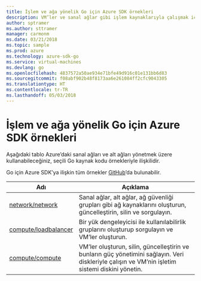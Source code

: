 ```yaml
---
title: İşlem ve ağa yönelik Go için Azure SDK örnekleri
description: VM’ler ve sanal ağlar gibi işlem kaynaklarıyla çalışmak için Go için Azure SDK’dan seçilen örnekler.
author: sptramer
ms.author: sttramer
manager: carmonm
ms.date: 03/21/2018
ms.topic: sample
ms.prod: azure
ms.technology: azure-sdk-go
ms.service: virtual-machines
ms.devlang: go
ms.openlocfilehash: 4837572a50ae934e71bfe49d916c01e131bb6d83
ms.sourcegitcommit: f08abf902b48f8173aa6e261084ff2cfc9043305
ms.translationtype: HT
ms.contentlocale: tr-TR
ms.lasthandoff: 05/03/2018
---
```

# <a name="azure-sdk-for-go-samples-for-compute-and-networking"></a>İşlem ve ağa yönelik Go için Azure SDK örnekleri

Aşağıdaki tablo Azure’daki sanal ağları ve alt ağları yönetmek üzere kullanabileceğiniz, seçili Go kaynak kodu örnekleriyle ilişkilidir. 

Go için Azure SDK’ya ilişkin tüm örnekler [GitHub](https://github.com/Azure-Samples/azure-sdk-for-go-samples)’da bulunabilir.

| Adı | Açıklama |
|------|-------------|
| [network/network](https://github.com/Azure-Samples/azure-sdk-for-go-samples/blob/master/network/network.go) | Sanal ağlar, alt ağlar, ağ güvenliği grupları gibi ağ kaynaklarını oluşturun, güncelleştirin, silin ve sorgulayın. |
| [compute/loadbalancer](https://github.com/Azure-Samples/azure-sdk-for-go-samples/blob/master/compute/loadbalancer.go) | Bir yük dengeleyicisi ile kullanılabilirlik gruplarını oluşturup sorgulayın ve VM’ler oluşturun. |
| [compute/compute](https://github.com/Azure-Samples/azure-sdk-for-go-samples/blob/master/compute/compute.go) | VM’ler oluşturun, silin, güncelleştirin ve bunların güç yönetimini sağlayın. Veri diskleriyle çalışın ve VM’nin işletim sistemi diskini yönetin. |
